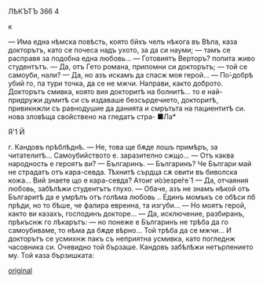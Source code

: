 ﻿ЛѢКЪТЪ
366
4

к

— Има една нѣмска повѣсть, която бйхъ челъ нѣкога въ Вѣпа, каза докторътъ, като се почеса надъ ухото, за да си науми; — тамъ се расправя за подобна една любовь...
— Готовиятъ Верторъ? попита живо студентътъ.
— Да, отъ Гето романа, припомни си докторътъ; — той се самоуби, нали?
— Да, но азъ искамъ да спасж моя герой...
— По́-добрѣ убий го, па тури точка, да се не мжчи.
Направи, както доброто.
Докторътъ смивка, която
вия докторитѣ на болнитѣ... то е най-
придружи думитѣ си съ издаваше безсърдечието,
докторитѣ, привикнжли съ равнодушие да данията и смрътьта на пациентитѣ си.
нова зловѣща свойствено на гледатъ стра-
■Ла*

Я'1
Й

г.
Кандовъ прѣблѣднѣ.
— Не, това ще бѫде лошъ примѣръ, за читателитѣ... Самоубийството е. заразително сжщо...
— Отъ каква народность е героятъ ви?
— Българинъ.
— Българинъ? Че Българи май не страдатъ отъ кара-севда. Тѣхнитѣ сърдца сѫ овити въ биволска кожа... Вий знаете що е кара-севда? Атоиг и́о́зезре́ге́ 1
— Да, отчаяния любовь, забѣлѣжи студентътъ глухо.
— Обаче, азъ не знамъ нѣкой отъ Българитѣ да е умрѣлъ отъ голѣма любовь .. Единъ момъкъ се обѣси пб прѣди, но то бѣше, че фалира евреина, та изгуби...
— Но моятъ герой, както ви казахъ, господинъ докторе...
— Да, исключение, разбиранъ, прѣкъснж го лѣкарътъ: — но понеже е Българинъ не трѣба да го самоубиваме, то нѣма да бѫде вѣрно... Той трѣба да се мжчи...
И докторътъ се усмихнж пакъ съ неприятна усмивка, като погледнж часовника си. Очевидно той бързаше.
Кандовъ забѣлѣжи нетърпението му. Той каза бързишката:

[original](images/407.jpg)